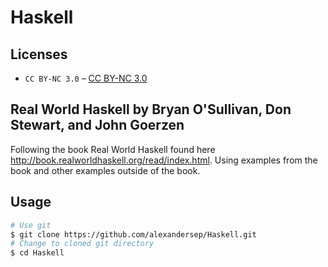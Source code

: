 # Haskell

## Licenses

* `CC BY-NC 3.0` – [CC BY-NC 3.0](https://github.com/alexandersep/Haskell/blob/main/LICENSE.txt)

## Real World Haskell by Bryan O'Sullivan, Don Stewart, and John Goerzen

Following the book Real World Haskell found here http://book.realworldhaskell.org/read/index.html.
Using examples from the book and other examples outside of the book.

## Usage
```bash
# Use git
$ git clone https://github.com/alexandersep/Haskell.git
# Change to cloned git directory
$ cd Haskell
```
